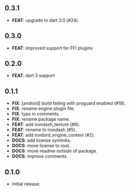 ## 0.3.1

 - **FEAT**: upgrade to dart 3.0  (#24).

## 0.3.0

- **FEAT**: improved support for FFI plugins

## 0.2.0

  - **FEAT**: dart 3 support

## 0.1.1

 - **FIX**: [android] build failing with proguard enabled (#18).
 - **FIX**: rename engine plugin file.
 - **FIX**: typo in comments.
 - **FIX**: rename package name.
 - **FEAT**: add irondash_texture (#8).
 - **FEAT**: rename to irondash (#5).
 - **FEAT**: add ironbird_engine_context (#2).
 - **DOCS**: add license symlinks.
 - **DOCS**: move license to root.
 - **DOCS**: move readme outside of package.
 - **DOCS**: improve comments.

## 0.1.0

* Initial release.
